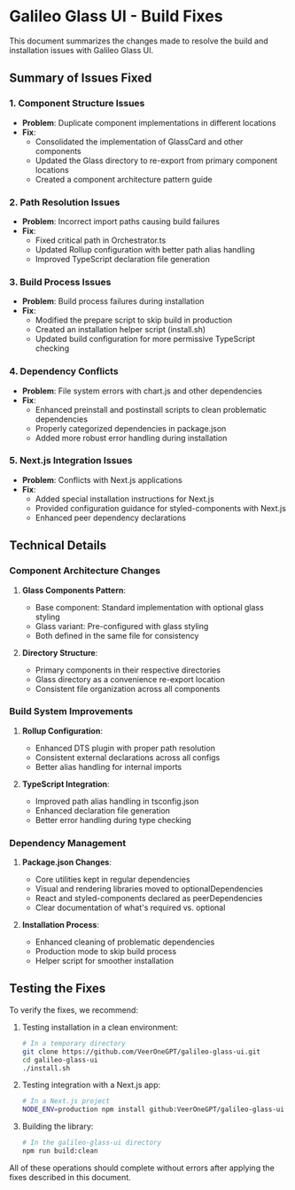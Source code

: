 # Galileo Glass UI - Build Fixes

This document summarizes the changes made to resolve the build and installation issues with Galileo Glass UI.

## Summary of Issues Fixed

### 1. Component Structure Issues

- **Problem**: Duplicate component implementations in different locations
- **Fix**: 
  - Consolidated the implementation of GlassCard and other components
  - Updated the Glass directory to re-export from primary component locations
  - Created a component architecture pattern guide

### 2. Path Resolution Issues

- **Problem**: Incorrect import paths causing build failures
- **Fix**:
  - Fixed critical path in Orchestrator.ts
  - Updated Rollup configuration with better path alias handling
  - Improved TypeScript declaration file generation

### 3. Build Process Issues

- **Problem**: Build process failures during installation
- **Fix**:
  - Modified the prepare script to skip build in production
  - Created an installation helper script (install.sh)
  - Updated build configuration for more permissive TypeScript checking

### 4. Dependency Conflicts

- **Problem**: File system errors with chart.js and other dependencies
- **Fix**:
  - Enhanced preinstall and postinstall scripts to clean problematic dependencies
  - Properly categorized dependencies in package.json
  - Added more robust error handling during installation

### 5. Next.js Integration Issues

- **Problem**: Conflicts with Next.js applications
- **Fix**:
  - Added special installation instructions for Next.js
  - Provided configuration guidance for styled-components with Next.js
  - Enhanced peer dependency declarations

## Technical Details

### Component Architecture Changes

1. **Glass Components Pattern**:
   - Base component: Standard implementation with optional glass styling
   - Glass variant: Pre-configured with glass styling
   - Both defined in the same file for consistency

2. **Directory Structure**:
   - Primary components in their respective directories
   - Glass directory as a convenience re-export location
   - Consistent file organization across all components

### Build System Improvements

1. **Rollup Configuration**:
   - Enhanced DTS plugin with proper path resolution
   - Consistent external declarations across all configs
   - Better alias handling for internal imports

2. **TypeScript Integration**:
   - Improved path alias handling in tsconfig.json
   - Enhanced declaration file generation
   - Better error handling during type checking

### Dependency Management

1. **Package.json Changes**:
   - Core utilities kept in regular dependencies
   - Visual and rendering libraries moved to optionalDependencies
   - React and styled-components declared as peerDependencies
   - Clear documentation of what's required vs. optional

2. **Installation Process**:
   - Enhanced cleaning of problematic dependencies
   - Production mode to skip build process
   - Helper script for smoother installation

## Testing the Fixes

To verify the fixes, we recommend:

1. Testing installation in a clean environment:
   ```bash
   # In a temporary directory
   git clone https://github.com/VeerOneGPT/galileo-glass-ui.git
   cd galileo-glass-ui
   ./install.sh
   ```

2. Testing integration with a Next.js app:
   ```bash
   # In a Next.js project
   NODE_ENV=production npm install github:VeerOneGPT/galileo-glass-ui --legacy-peer-deps
   ```

3. Building the library:
   ```bash
   # In the galileo-glass-ui directory
   npm run build:clean
   ```

All of these operations should complete without errors after applying the fixes described in this document.